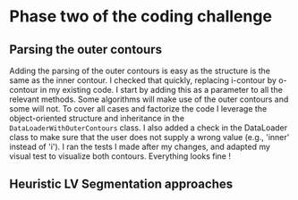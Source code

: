 # Phase two of the coding challenge

## Parsing the outer contours

Adding the parsing of the outer contours is easy as the structure is the same as the inner contour. I checked that quickly, replacing i-contour by o-contour in my existing code. I start by adding this as a parameter to all the relevant methods.
Some algorithms will make use of the outer contours and some will not. To cover all cases and factorize the code I leverage the object-oriented structure and inheritance in the `DataLoaderWithOuterContours` class. I also added a check in the DataLoader class to make sure that the user does not supply a wrong value (e.g., 'inner' instead of 'i'). 
I ran the tests I made after my changes, and adapted my visual test to visualize both contours. Everything looks fine !

## Heuristic LV Segmentation approaches



